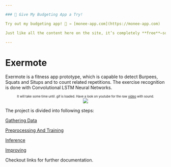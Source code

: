 ```yaml
---

### 🚀 Give My Budgeting App a Try!

Try out my budgeting app! 🙂 → [monee-app.com](https://monee-app.com)

Just like all the content here on the site, it’s completely **free**—so I’d really appreciate a rating and a review!

---
```


# Exermote

Exermote is a fitness app prototype, which is capable to detect Burpees, Squats and Situps and to count related repetitions. The exercise recognition is done with Convolutional LSTM Neural Networks.
<p align="center">
<sub><sup>It will take some time until .gif is loaded. Have a look on youtube for the raw <a href="https://www.youtube.com/watch?v=ieoInbYI_TA&feature=youtu.be">video</a> with sound.</sup></sub>
<br>
<img src="https://github.com/Lausbert/Exermote/blob/master/ExermoteInference/ExermoteCoreML/ExampleGif/ExermoteGif.gif">
</p>

The project is divided into following steps:

<a href="https://github.com/Lausbert/Exermote/tree/master/ExermoteGatheringData">Gathering Data</a>

<a href="https://github.com/Lausbert/Exermote/tree/master/ExermotePreprocessingAndTraining">Preprocessing And Training</a>

<a href="https://github.com/Lausbert/Exermote/tree/master/ExermoteInference">Inference</a>

<a href="https://github.com/Lausbert/Exermote/tree/master/ExermoteSgan">Improving</a>

Checkout links for further documentation.
